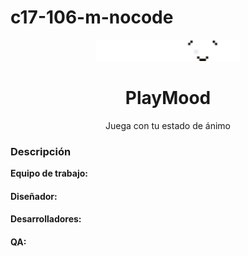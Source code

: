 # c17-106-m-nocode
<p align="center">
  <img src="Logo Playmood.png" alt="Descripción de la imagen" width="230">
</p>

<h1 align="center">PlayMood</h1>
<p align="center">Juega con tu estado de ánimo</p>




### Descripción


**Equipo de trabajo:**

#### Diseñador:

#### Desarrolladores:

#### QA:
